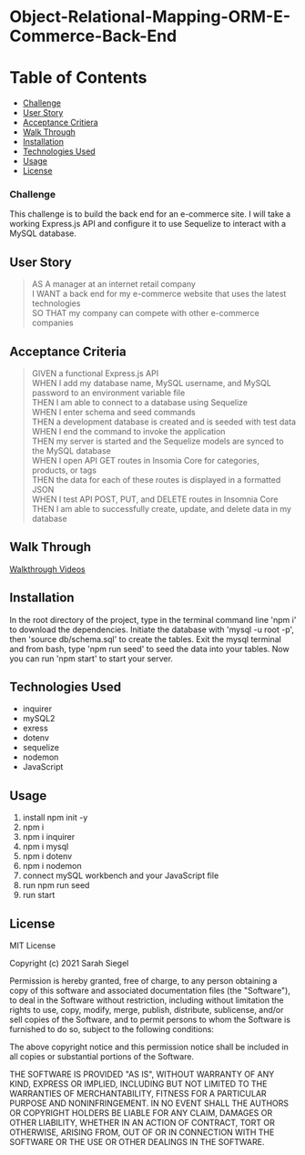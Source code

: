# Object-Relational-Mapping-ORM-E-Commerce-Back-End

# Table of Contents
* [Challenge](#challenge)
* [User Story](#user-story)
* [Acceptance Critiera](#acceptance-criteria)
* [Walk Through](#walk-through)
* [Installation](#installation)
* [Technologies Used](#technologies-used)
* [Usage](#usage)
* [License](#license)

### Challenge
This challenge is to build the back end for an e-commerce site. I will take a working Express.js API and configure it to use Sequelize to interact with a MySQL database.

## User Story
> AS A manager at an internet retail company\
> I WANT a back end for my e-commerce website that uses the latest technologies\
> SO THAT my company can compete with other e-commerce companies

## Acceptance Criteria 
> GIVEN a functional Express.js API\
> WHEN I add my database name, MySQL username, and MySQL password to an environment variable file\
> THEN I am able to connect to a database using Sequelize\
> WHEN I enter schema and seed commands\
> THEN a development database is created and is seeded with test data\
> WHEN I end the command to invoke the application\
> THEN my server is started and the Sequelize models are synced to the MySQL database\
> WHEN I open API GET routes in Insomia Core for categories, products, or tags\
> THEN the data for each of these routes is displayed in a formatted JSON\
> WHEN I test API POST, PUT, and DELETE routes in Insomnia Core\
> THEN I am able to successfully create, update, and delete data in my database

## Walk Through
[Walkthrough Videos]()

## Installation
In the root directory of the project, type in the terminal command line 'npm i' to download the dependencies. Initiate the database with 'mysql -u root -p', then 'source db/schema.sql' to create the tables. Exit the mysql terminal and from bash, type 'npm run seed' to seed the data into your tables. Now you can run 'npm start' to start your server.

## Technologies Used
* inquirer
* mySQL2
* exress
* dotenv
* sequelize
* nodemon
* JavaScript

## Usage
1. install npm init -y
2. npm i
3. npm i inquirer
4. npm i mysql
5. npm i dotenv
6. npm i nodemon
7. connect mySQL workbench and your JavaScript file
8. run npm run seed
9. run start

## License 
MIT License

Copyright (c) 2021 Sarah Siegel

Permission is hereby granted, free of charge, to any person obtaining a copy of this software and associated documentation files (the "Software"), to deal in the Software without restriction, including without limitation the rights to use, copy, modify, merge, publish, distribute, sublicense, and/or sell copies of the Software, and to permit persons to whom the Software is furnished to do so, subject to the following conditions:

The above copyright notice and this permission notice shall be included in all copies or substantial portions of the Software.

THE SOFTWARE IS PROVIDED "AS IS", WITHOUT WARRANTY OF ANY KIND, EXPRESS OR IMPLIED, INCLUDING BUT NOT LIMITED TO THE WARRANTIES OF MERCHANTABILITY, FITNESS FOR A PARTICULAR PURPOSE AND NONINFRINGEMENT. IN NO EVENT SHALL THE AUTHORS OR COPYRIGHT HOLDERS BE LIABLE FOR ANY CLAIM, DAMAGES OR OTHER LIABILITY, WHETHER IN AN ACTION OF CONTRACT, TORT OR OTHERWISE, ARISING FROM, OUT OF OR IN CONNECTION WITH THE SOFTWARE OR THE USE OR OTHER DEALINGS IN THE SOFTWARE.